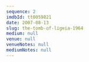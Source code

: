 ```yaml
---
sequence: 2
imdbId: tt0059821
date: 2007-08-13
slug: the-tomb-of-ligeia-1964
medium: null
venue: null
venueNotes: null
mediumNotes: null
---
```


